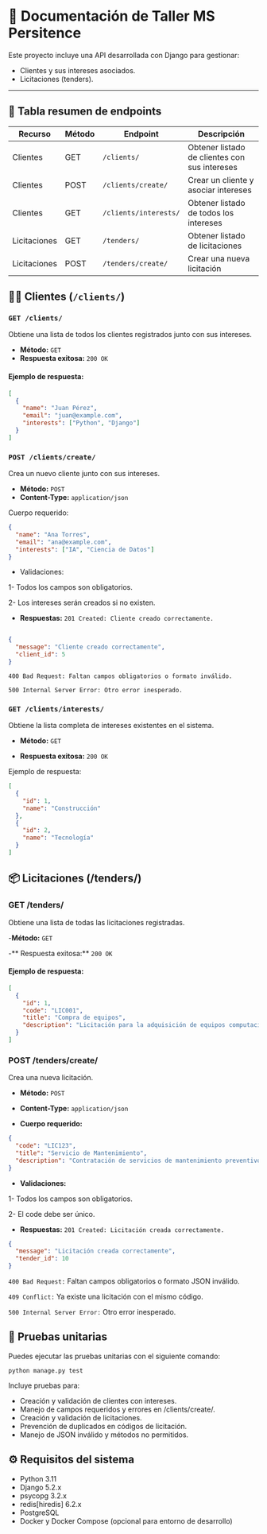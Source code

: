 # 📘 Documentación de Taller MS Persitence

Este proyecto incluye una API desarrollada con Django para gestionar:

- Clientes y sus intereses asociados.
- Licitaciones (tenders).

---

## 📌 Tabla resumen de endpoints

| Recurso    | Método | Endpoint               | Descripción                                       |
|------------|--------|------------------------|---------------------------------------------------|
| Clientes   | GET    | `/clients/`       | Obtener listado de clientes con sus intereses     |
| Clientes   | POST   | `/clients/create/`     | Crear un cliente y asociar intereses              |
| Clientes   | GET    | `/clients/interests/`  | Obtener listado de todos los intereses            |
| Licitaciones | GET  | `/tenders/`       | Obtener listado de licitaciones                   |
| Licitaciones | POST | `/tenders/create/`     | Crear una nueva licitación                        |


## 🧑‍💼 Clientes (`/clients/`)

### `GET /clients/`

Obtiene una lista de todos los clientes registrados junto con sus intereses.

- **Método:** `GET`
- **Respuesta exitosa:** `200 OK`

#### Ejemplo de respuesta:

```json
[
  {
    "name": "Juan Pérez",
    "email": "juan@example.com",
    "interests": ["Python", "Django"]
  }
]
```

### `POST /clients/create/`

Crea un nuevo cliente junto con sus intereses.

- **Método:** `POST`
- **Content-Type:** `application/json`

Cuerpo requerido:

```json
{
  "name": "Ana Torres",
  "email": "ana@example.com",
  "interests": ["IA", "Ciencia de Datos"]
}
```

- Validaciones:

1- Todos los campos son obligatorios.

2- Los intereses serán creados si no existen.

- **Respuestas:** `201 Created: Cliente creado correctamente.`

```json

{
  "message": "Cliente creado correctamente",
  "client_id": 5
}
```
`400 Bad Request: Faltan campos obligatorios o formato inválido.`

`500 Internal Server Error: Otro error inesperado.`

### `GET /clients/interests/`
Obtiene la lista completa de intereses existentes en el sistema.

- **Método:** `GET`

- **Respuesta exitosa:** `200 OK`

Ejemplo de respuesta:
```json
[
  {
    "id": 1,
    "name": "Construcción"
  },
  {
    "id": 2,
    "name": "Tecnología"
  }
]
```

## 📦 Licitaciones (/tenders/)
### GET /tenders/
Obtiene una lista de todas las licitaciones registradas.

-**Método:** `GET`

-** Respuesta exitosa:** `200 OK`

#### Ejemplo de respuesta:
```json
[
  {
    "id": 1,
    "code": "LIC001",
    "title": "Compra de equipos",
    "description": "Licitación para la adquisición de equipos computacionales"
  }
]
```

### POST /tenders/create/

Crea una nueva licitación.

- **Método:** `POST`

- **Content-Type:** `application/json`

- **Cuerpo requerido:**

```json
{
  "code": "LIC123",
  "title": "Servicio de Mantenimiento",
  "description": "Contratación de servicios de mantenimiento preventivo"
}
```
-  **Validaciones:** 

1- Todos los campos son obligatorios.

2- El code debe ser único.

- **Respuestas:** `201 Created: Licitación creada correctamente.`

```json
{
  "message": "Licitación creada correctamente",
  "tender_id": 10
}
```
`400 Bad Request:` Faltan campos obligatorios o formato JSON inválido.

`409 Conflict:` Ya existe una licitación con el mismo código.

`500 Internal Server Error:` Otro error inesperado.

## 🧪 Pruebas unitarias
Puedes ejecutar las pruebas unitarias con el siguiente comando:

`python manage.py test`

Incluye pruebas para:

- Creación y validación de clientes con intereses.
- Manejo de campos requeridos y errores en /clients/create/.
- Creación y validación de licitaciones.
- Prevención de duplicados en códigos de licitación.
- Manejo de JSON inválido y métodos no permitidos.

## ⚙️ Requisitos del sistema
- Python 3.11
- Django 5.2.x
- psycopg 3.2.x
- redis[hiredis] 6.2.x
- PostgreSQL
- Docker y Docker Compose (opcional para entorno de desarrollo)

